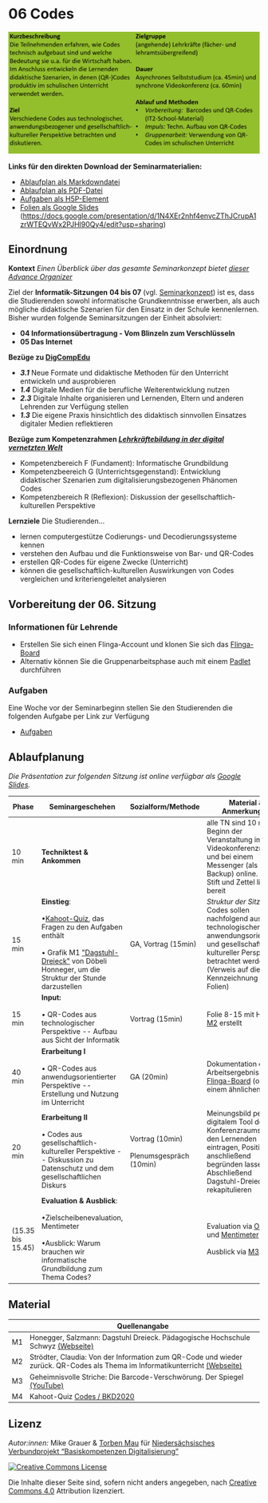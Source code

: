 # 06 Codes


 <img src="https://raw.githubusercontent.com/Lehrerbildung/Lehrerbildung.github.io/master/GenutzteBilder/Steckbriefe/steckbrief_6.png" alt="" style="width:600px;"> 

**Links für den direkten Download der Seminarmaterialien:**

* [Ablaufplan als Markdowndatei](https://raw.githubusercontent.com/Lehrerbildung/BKD-github/main/static/mds/06-codes.md)
* [Ablaufplan als PDF-Datei](https://github.com/Lehrerbildung/BKD-github/raw/main/content/PDFs/06-Codes.pdf)
* [Aufgaben als H5P-Element](https://github.com/Lehrerbildung/BKD-github/raw/main/content/h5pElemente/6-codes.h5p)
* [Folien als Google Slides](https://) (https://docs.google.com/presentation/d/1N4XEr2nhf4envcZThJCrupA1zrWTEQvWx2PJHl90Qy4/edit?usp=sharing)




## Einordnung


**Kontext**
*Einen Überblick über das gesamte Seminarkonzept bietet [dieser Advance Organizer](https://lehrerbildung.github.io/3_-seminarkonzept/ueberblick/)*

Ziel der **Informatik-Sitzungen** **04 bis 07** (vgl. [Seminarkonzept](https://lehrerbildung.github.io/3_-seminarkonzept/)) ist es, dass die Studierenden sowohl informatische Grundkenntnisse erwerben, als auch mögliche didaktische Szenarien für den Einsatz in der Schule kennenlernen. Bisher wurden folgende Seminarsitzungen der Einheit absolviert:
* **04 Informationsübertragung - Vom Blinzeln zum Verschlüsseln**
* **05 Das Internet**



 **Bezüge zu [DigCompEdu](https://ec.europa.eu/jrc/en/digcompedu)**
*  ***3.1*** Neue Formate und didaktische Methoden für den Unterricht entwickeln und ausprobieren
*  ***1.4*** Digitale Medien für die berufliche Weiterentwicklung nutzen
*  ***2.3*** Digitale Inhalte organisieren und Lernenden, Eltern und anderen Lehrenden zur Verfügung stellen
*   ***1.3*** Die eigene Praxis hinsichtlich des didaktisch sinnvollen Einsatzes digitaler Medien reflektieren

**Bezüge zum Kompetenzrahmen *[Lehrkräftebildung in der digital vernetzten Welt](http://www.lehrerbildungsverbund-niedersachsen.de/index.php?s=KompetenzrahmenLehrkraeftebildunginderdigitalvernetztenWelt)***
* Kompetenzbereich F (Fundament): Informatische Grundbildung
* Kompetenzbeereich G (Unterrichtsgegenstand): Entwicklung didaktischer Szenarien zum digitalisierungsbezogenen Phänomen Codes
* Kompetenzbereich R (Reflexion): Diskussion der gesellschaftlich-kulturellen Perspektive

**Lernziele**
Die Studierenden...
* lernen computergestütze Codierungs- und Decodierungssysteme kennen
* verstehen den Aufbau und die Funktionsweise von Bar- und QR-Codes
* erstellen QR-Codes für eigene Zwecke (Unterricht)
* können die gesellschaftlich-kulturellen Auswirkungen von Codes vergleichen und kriteriengeleitet analysieren



## Vorbereitung der 06. Sitzung

### Informationen für Lehrende
* Erstellen Sie sich einen Flinga-Account und klonen Sie sich das [Flinga-Board](https://flinga.fi/s/F5TKF8P)
* Alternativ können Sie die Gruppenarbeitsphase auch mit einem [Padlet](https://padlet.com) durchführen

### Aufgaben
Eine Woche vor der Seminarbeginn stellen Sie den Studierenden die folgenden  Aufgabe per Link zur Verfügung

* [Aufgaben](https://lehrerbildung.github.io/5_aufgaben/session6_aufgaben_h5p/)


## Ablaufplanung

*Die Präsentation zur folgenden Sitzung ist online verfügbar als [Google Slides](https://docs.google.com/presentation/d/1N4XEr2nhf4envcZThJCrupA1zrWTEQvWx2PJHl90Qy4/edit?usp=sharing).*

| Phase | Seminargeschehen | Sozialform/Methode | Material & Anmerkungen |
| -------- | -------- | -------- | -------- |
| 10 min |  **Techniktest & Ankommen** |  |	alle TN sind 10 min vor Beginn der Veranstaltung im Videokonferenzraum und bei einem Messenger (als Backup) online. Handy, Stift und Zettel liegen bereit  |
| 15 min | **Einstieg**: <br></br>  •[Kahoot-Quiz](https://create.kahoot.it/share/b3-codes-bkd2020/bef216c3-a9a6-4e6b-af08-a6feafd32a9b), das Fragen zu den Aufgaben enthält <br></br> • Grafik M1 ["Dagstuhl-Dreieck"](https://mia.phsz.ch/Dagstuhl/WebHome) von Döbeli Honneger, um die Struktur der Stunde darzustellen |GA, Vortrag (15min) | *Struktur der Sitzung*: Codes sollen nachfolgend aus technologischer, anwendungsorientierter und gesellschaftlich-kultureller Perspektive betrachtet werden (Verweis auf die Kennzeichnung in den Folien)|
| 15 min | **Input:** <br></br> • QR-Codes aus technologischer Perspektive -- Aufbau aus Sicht der Informatik | Vortrag (15min) | Folie 8-15 mit Hilfe von [M2](https://www.swisseduc.ch/informatik/theoretische_informatik/information_qr_code/docs/information_qr_code.pdf) erstellt |
| 40 min | **Erarbeitung I** <br></br> • QR-Codes aus anwendugsorientierter Perspektive -- Erstellung und Nutzung im Unterricht   | GA (20min) | Dokumentation der Arbeitsergebnisse im [Flinga-Board](https://flinga.fi/s/F5TKF8P) (oder einem ähnlichen Tool)|
| 20 min | **Erarbeitung II**<br></br>• Codes aus gesellschaftlich-kultureller Perspektive -- Diskussion zu Datenschutz und dem gesellschaftlichen Diskurs | Vortrag (10min) <br></br>Plenumsgespräch (10min) | Meinungsbild per digitalem Tool des Konferenzraums von den Lernenden eintragen, Positionen anschließend begründen lassen. Abschließend Dagstuhl-Dreieck rekapitulieren    |
| (15.35 bis 15.45) | **Evaluation & Ausblick**: <br></br>•Zielscheibenevaluation, Mentimeter <br></br>•Ausblick: Warum brauchen wir informatische Grundbildung zum Thema Codes? |  | Evaluation via [Oncoo](https://oncoo.de/oncoo.php) und [Mentimeter](https://www.mentimeter.com)  <br></br> Ausblick via [M3](https://www.youtube.com/watch?v=Om9fZp-jdQQ&t=50s) |




## Material
|  | Quellenangabe |
| -------- | -------- |
| M1     | Honegger, Salzmann: Dagstuhl Dreieck. Pädagogische Hochschule Schwyz [(Webseite)](https://mia.phsz.ch/Dagstuhl/WebHome) |
| M2 | Strödter, Claudia: Von der Information zum QR-Code und wieder zurück. QR-Codes als Thema im Informatikunterricht [(Webseite)](https://www.swisseduc.ch/informatik/theoretische_informatik/information_qr_code/docs/information_qr_code.pdf)|
| M3 | Geheimnisvolle Striche: Die Barcode-Verschwörung. Der Spiegel [(YouTube)](https://www.youtube.com/watch?v=Om9fZp-jdQQ&t=50s)|
| M4 | Kahoot-Quiz [Codes / BKD2020](https://create.kahoot.it/share/b3-codes-bkd2020/bef216c3-a9a6-4e6b-af08-a6feafd32a9b) |




## Lizenz
*Autor:innen:* Mike Grauer & [Torben Mau](https://twitter.com/torbenmau) für [Niedersächsisches Verbundprojekt “Basiskompetenzen Digitalisierung”](http://www.lehrerbildungsverbund-niedersachsen.de/index.php?s=ProjektBasiskompetenzenDigitalisierung)


<a rel="license" href="http://creativecommons.org/licenses/by/4.0/"><img alt="Creative Commons License" style="border-width:0" src="https://i.creativecommons.org/l/by/4.0/88x31.png" /></a><br/><p>Die Inhalte dieser Seite sind, sofern nicht anders angegeben, nach <a rel="license" href="http://creativecommons.org/licenses/by/4.0/">Creative Commons 4.0</a> Attribution lizenziert.</p>
